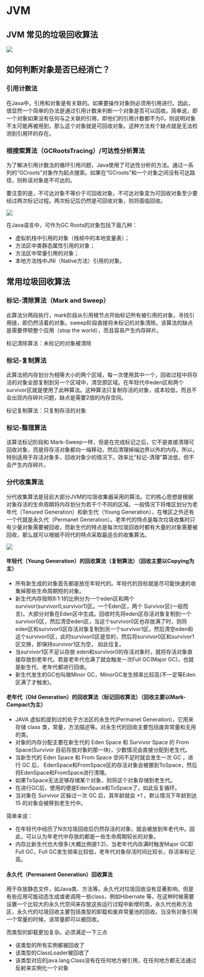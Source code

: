 # JVM
## JVM 常见的垃圾回收算法
![](https://box.kancloud.cn/29d85108388ba9a7b565b88ddaeb0e5f_605x591.jpg)

## 如何判断对象是否已经消亡？
### 引用计数法
在Java中，引用和对象是有关联的。如果要操作对象则必须用引用进行。因此，很显然一个简单的办法是通过引用计数来判断一个对象是否可以回收。简单说，即一个对象如果没有任何与之关联的引用，即他们的引用计数都不为0，则说明对象不太可能再被用到，那么这个对象就是可回收对象。这种方法有个缺点就是无法检测到引用环的存在。

### 根搜索算法（GCRootsTracing）/可达性分析算法
为了解决引用计数法的循环引用问题，Java使用了可达性分析的方法。通过一系列的“GCroots”对象作为起点搜索。如果在“GCroots”和一个对象之间没有可达路径，则称该对象是不可达的。

要注意的是，不可达对象不等价于可回收对象，不可达对象变为可回收对象至少要经过两次标记过程。两次标记后仍然是可回收对象，则将面临回收。

![](https://box.kancloud.cn/6a43a2ffb8e33ca670fc7581f4784ede_491x297.JPEG)

在Java语言中，可作为GC Roots的对象包括下面几种：
- 虚拟机栈中引用的对象（栈帧中的本地变量表）；
- 方法区中类静态属性引用的对象；
- 方法区中常量引用的对象；
- 本地方法栈中JNI（Native方法）引用的对象。

## 常用垃圾回收算法
### 标记-清除算法（Mark and Sweep）
此算法分两段执行，mark阶段从引用根节点开始标记所有被引用的对象，寻找引用链，即仍然活着的对象。sweep阶段直接将未标记的对象清除。该算法的缺点是需要停顿整个应用（stop the world），而且容易产生内存碎片。

标记清除算法：未标记的对象被清除

### 标记-复制算法
此算法把内存划分为相等大小的两个区域，每一次使用其中一个，回收过程中将存活的对象全部复制到另一个区域中，清空原区域。在年轻代中eden区和两个survivor区就是使用了此种算法。这种算法只复制存活的对象，成本较低，而且不会出现内存碎片问题，缺点是需要2倍的内存空间。

标记复制算法：只复制存活的对象

### 标记-整理算法
该算法标记阶段和 Mark-Sweep一样，但是在完成标记之后，它不是直接清理可回收对象，而是将存活对象都向一端移动，然后清理掉端边界以外的内存。所以，特别适用于存活对象多，回收对象少的情况下。效率比“标记-清理”算法低，但不会产生内存碎片。

### 分代收集算法
分代收集算法是目前大部分JVM的垃圾收集器采用的算法。它的核心思想是根据对象存活的生命周期将内存划分为若干个不同的区域。一般情况下将堆区划分为老年代（Tenured Generation）和新生代（Young Generation），在堆区之外还有一个代就是永久代（Permanet Generation）。老年代的特点是每次垃圾收集时只有少量对象需要被回收，而新生代的特点是每次垃圾回收时都有大量的对象需要被回收，那么就可以根据不同代的特点采取最适合的收集算法。

![](https://box.kancloud.cn/36eaf1f739b5db5024fb6e343743b01f_563x308.jpg)

#### 年轻代（Young Generation）的回收算法（复制算法）（回收主要以Copying为主）
- 所有新生成的对象首先都是放在年轻代的。年轻代的目标就是尽可能快速的收集掉那些生命周期短的对象。
- 新生代内存按照8:1:1的比例分为一个eden区和两个survivor(survivor0,survivor1)区。一个Eden区，两个 Survivor区(一般而言)。大部分对象在Eden区中生成。回收时先将eden区存活对象复制到一个survivor0区，然后清空eden区，当这个survivor0区也存放满了时，则将eden区和survivor0区存活对象复制到另一个survivor1区，然后清空eden和这个survivor0区，此时survivor0区是空的，然后将survivor0区和survivor1区交换，即保持survivor1区为空， 如此往复。
- 当survivor1区不足以存放 eden和survivor0的存活对象时，就将存活对象直接存放到老年代。若是老年代也满了就会触发一次Full GC(Major GC)，也就是新生代、老年代都进行回收。
- 新生代发生的GC也叫做Minor GC，MinorGC发生频率比较高(不一定等Eden区满了才触发)。

#### 老年代（Old Generation）的回收算法（标记回收算法）（回收主要以Mark-Compact为主）
- JAVA 虚拟机提到过的处于方法区的永生代(Permanet Generation)，它用来存储 class 类，常量，方法描述等。对永生代的回收主要包括废弃常量和无用的类。
- 对象的内存分配主要在新生代的 Eden Space 和 Survivor Space 的 From Space(Survivor 目前存放对象的那一块)，少数情况会直接分配到老生代。
- 当新生代的 Eden Space 和 From Space 空间不足时就会发生一次 GC ，进行 GC 后， EdenSpace和FromSpace区的存活对象会被挪到ToSpace，然后将EdenSpace和FromSpace进行清理。
- 如果ToSpace无法足够存储某个对象，则将这个对象存储到老生代。
- 在进行GC后，使用的便是EdenSpace和ToSpace了，如此反复循环。
- 当对象在 Survivor 区躲过一次 GC 后，其年龄就会 +1 。默认情况下年龄到达 15 的对象会被移到老生代中。

简单来说：
- 在年轻代中经历了N次垃圾回收后仍然存活的对象，就会被放到年老代中。因此，可以认为年老代中存放的都是一些生命周期较长的对象。
- 内存比新生代也大很多(大概比例是1:2)，当老年代内存满时触发Major GC即Full GC，Full GC发生频率比较低，老年代对象存活时间比较长，存活率标记高。

#### 永久代（Permanent Generation）回收算法
用于存放静态文件，如Java类、方法等。永久代对垃圾回收没有显著影响，但是有些应用可能动态生成或者调用一些class，例如Hibernate 等，在这种时候需要设置一个比较大的永久代空间来存放这些运行过程中新增的类。永久代也称方法区，永久代的垃圾回收主要包括类型的卸载和废弃常量池的回收。当没有对象引用一个常量的时候，该常量即可以被回收。


而类型的卸载更加复杂。必须满足一下三点
- 该类型的所有实例都被回收了
- 该类型的ClassLoader被回收了 
- 该类型对应的java.lang.Class没有在任何地方被引用，在任何地方都无法通过反射来实例化一个对象
